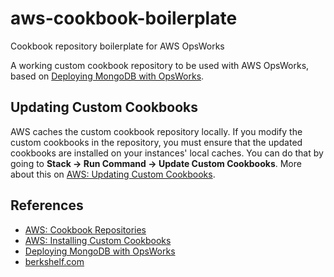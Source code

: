# aws-cookbook-boilerplate
Cookbook repository boilerplate for AWS OpsWorks

A working custom cookbook repository to be used with AWS OpsWorks, based on 
[Deploying MongoDB with OpsWorks](http://blogs.aws.amazon.com/application-management/post/Tx1RB65XDMNVLUA/Deploying-MongoDB-with-OpsWorks).

## Updating Custom Cookbooks
AWS caches the custom cookbook repository locally. If you modify the custom cookbooks in the repository, you must ensure that the updated cookbooks are installed on your instances' local caches. You can do that by going to **Stack -> Run Command -> Update Custom Cookbooks**. More about this on [AWS: Updating Custom Cookbooks](http://docs.aws.amazon.com/opsworks/latest/userguide/workingcookbook-installingcustom-enable-update.html).

## References
* [AWS: Cookbook Repositories](http://docs.aws.amazon.com/opsworks/latest/userguide/workingcookbook-installingcustom-repo.html)
* [AWS: Installing Custom Cookbooks](http://docs.aws.amazon.com/opsworks/latest/userguide/workingcookbook-installingcustom-enable.html)
* [Deploying MongoDB with OpsWorks](http://blogs.aws.amazon.com/application-management/post/Tx1RB65XDMNVLUA/Deploying-MongoDB-with-OpsWorks)
* [berkshelf.com](http://berkshelf.com)
